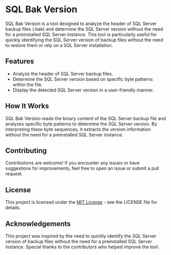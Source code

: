 # SQL Bak Version

SQL Bak Version is a tool designed to analyze the header of SQL Server backup files (.bak) and determine the SQL Server version without the need for a preinstalled SQL Server instance. This tool is particularly useful for quickly identifying the SQL Server version of backup files without the need to restore them or rely on a SQL Server installation.

## Features
- Analyze the header of SQL Server backup files.
- Determine the SQL Server version based on specific byte patterns within the file.
- Display the detected SQL Server version in a user-friendly manner.


## How It Works
SQL Bak Version reads the binary content of the SQL Server backup file and analyzes specific byte patterns to determine the SQL Server version. By interpreting these byte sequences, it extracts the version information without the need for a preinstalled SQL Server instance.


## Contributing
Contributions are welcome! If you encounter any issues or have suggestions for improvements, feel free to open an issue or submit a pull request.

## License
This project is licensed under the [MIT License](LICENSE.txt) - see the LICENSE file for details.

## Acknowledgements
This project was inspired by the need to quickly identify the SQL Server version of backup files without the need for a preinstalled SQL Server instance. Special thanks to the contributors who helped improve the tool.
